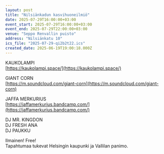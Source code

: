 ```yaml
---
layout: post
title: "Nilsiänkadun kasvihuoneilmiö"
date: 2025-07-29T16:00:00+03:00
event_start: 2025-07-29T16:00:00+03:00
event_end: 2025-07-29T22:00:00+03:00
venue: "Seppo Renvallin puisto"
address: "Nilsiänkatu 10"
ics_file: "2025-07-29-qi2b2t22.ics"
created_date: 2025-06-19T19:00:18.000Z
---
```


KAUKOLAMPI  
[https://kaukolampi.space/](https://kaukolampi.space/)  
  
GIANT CORN  
[https://m.soundcloud.com/giant-corn](https://m.soundcloud.com/giant-corn)  
  
JAFFA MERKURIUS  
[https://jaffamerkurius.bandcamp.com/](https://jaffamerkurius.bandcamp.com/)  
  
DJ MR. KINGDON  
DJ FRESH ANA  
DJ PAUKKU  
  
Ilmainen! Free!   
Tapahtumaa tukevat Helsingin kaupunki ja Vallilan panimo.
